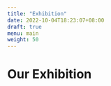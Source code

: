 ```yaml
---
title: "Exhibition"
date: 2022-10-04T18:23:07+08:00
draft: true
menu: main
weight: 50
---
```


# Our Exhibition